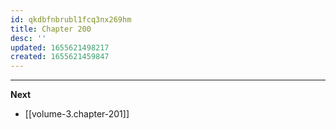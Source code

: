 ```yaml
---
id: qkdbfnbrubl1fcq3nx269hm
title: Chapter 200
desc: ''
updated: 1655621498217
created: 1655621459847
---
```




____

**Next**
* [[volume-3.chapter-201]]
